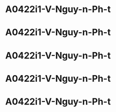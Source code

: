 # A0422i1-V-Nguy-n-Ph-t
# A0422i1-V-Nguy-n-Ph-t
# A0422i1-V-Nguy-n-Ph-t
# A0422i1-V-Nguy-n-Ph-t
# A0422i1-V-Nguy-n-Ph-t
